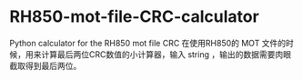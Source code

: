 # RH850-mot-file-CRC-calculator
Python calculator for the RH850 mot file CRC
在使用RH850的 MOT 文件的时候，用来计算最后两位CRC数值的小计算器，输入 string ，输出的数据需要肉眼截取得到最后两位。
